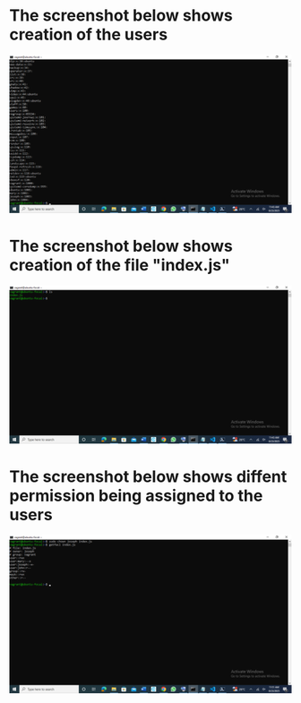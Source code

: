 # The screenshot below shows creation of the users
![Screenshot](./exercise6/images/Screenshot147.png)

# The screenshot below shows creation of the file "index.js"
![Screenshot](./exercise6/images/Screenshot148.png)

# The screenshot below shows diffent permission being assigned to the users
![Screenshot](./exercise6/images/Screenshot153.png)